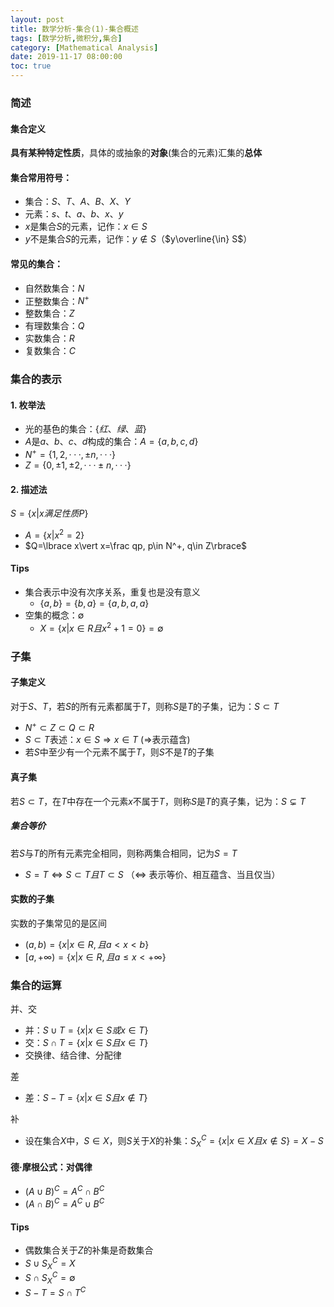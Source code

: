 ```yaml
---
layout: post
title: 数学分析-集合(1)-集合概述
tags: [数学分析,微积分,集合]
category: [Mathematical Analysis]
date: 2019-11-17 08:00:00
toc: true
---
```


### 简述

#### 集合定义

**具有某种特定性质**，具体的或抽象的**对象**(集合的元素)汇集的**总体** 

#### 集合常用符号：

- 集合：$S、T、A、B、X、Y$
- 元素：$s、t、a、b、x、y$
- $x$是集合$S$的元素，记作：$x \in S$
- $y$不是集合$S$的元素，记作：$y \notin S$（$y\overline{\in} S$）

#### 常见的集合：

- 自然数集合：$N$
- 正整数集合：$N^+$
- 整数集合：$Z$
- 有理数集合：$Q$
- 实数集合：$R$
- 复数集合：$C$

### 集合的表示

#### 1. 枚举法

- 光的基色的集合：$\lbrace 红、绿、蓝\rbrace$
- $A$是$a、b、c、d$构成的集合：$A=\lbrace a,b,c,d\rbrace$
- $N^+=\lbrace 1,2,···,\pm n,···\rbrace$
- $Z=\lbrace 0,\pm1,\pm2,···\pm n,···\rbrace$

#### 2. 描述法

$S=\lbrace x\vert x满足性质P\rbrace$

- $A=\lbrace x\vert x^2=2\rbrace$
- $Q=\lbrace x\vert x=\frac qp, p\in N^+, q\in Z\rbrace$

#### Tips

- 集合表示中没有次序关系，重复也是没有意义
  - $\lbrace a,b\rbrace=\lbrace b,a\rbrace=\lbrace a,b,a,a\rbrace$
- 空集的概念：$\emptyset$
  - $X=\lbrace x\vert x\in R 且 x^2+1=0\rbrace=\emptyset$

### 子集

#### 子集定义

对于$S、T$，若$S$的所有元素都属于$T$，则称$S$是$T$的子集，记为：$S\subset T$

- $N^+\subset Z \subset Q \subset R$
- $S\subset T$表述：$x\in S \Rightarrow x\in T$  ($\Rightarrow$表示蕴含)
- 若$S$中至少有一个元素不属于$T$，则$S$不是$T$的子集

#### 真子集

若$S\subset T$，在$T$中存在一个元素$x$不属于$T$，则称$S$是$T$的真子集，记为：$S\subsetneq T$

##### 集合等价

若$S$与$T$的所有元素完全相同，则称两集合相同，记为$S=T$

- $S=T \Leftrightarrow S \subset T 且 T\subset S$ （$\Leftrightarrow$ 表示等价、相互蕴含、当且仅当）

#### 实数的子集

实数的子集常见的是区间

- $(a,b) = \lbrace x \vert x\in R, 且 a\lt x \lt b \rbrace$
- $[a,+\infty) = \lbrace x \vert x\in R, 且 a\le x \lt +\infty \rbrace$

### 集合的运算

并、交

- 并：$S\cup T=\lbrace x \vert x \in S 或 x \in T \rbrace$
- 交：$S\cap T=\lbrace x \vert x \in S 且 x \in T \rbrace$
- 交换律、结合律、分配律

差

- 差：$S - T=\lbrace x \vert x \in S 且 x \notin T \rbrace$

补

- 设在集合$X$中，$S\in X$，则$S$关于$X$的补集：$S^C_X=\lbrace x \vert x \in X 且 x \notin S \rbrace = X-S$

####  德·摩根公式：对偶律

- $(A\cup B)^C = A^C \cap B^C$
- $(A\cap B)^C = A^C \cup B^C$

#### Tips

- 偶数集合关于$Z$的补集是奇数集合
- $S\cup S^C_X=X$
- $S\cap S^C_X=\emptyset$
- $S-T=S\cap T^C$

